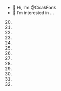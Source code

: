 - 👋 Hi, I’m @CicakFonk
- 👀 I’m interested in ...
20.
21.
22.
23.
24.
25.
26.
27.
28.
29.
30.
31.
32.
